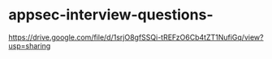 # appsec-interview-questions-



https://drive.google.com/file/d/1srjO8gfSSQi-tREFzO6Cb4tZT1NufiGq/view?usp=sharing
